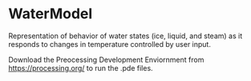 # WaterModel
Representation of behavior of water states (ice, liquid, and steam) as it responds to changes in temperature controlled by user input.

Download the Preocessing Development Enviornment from https://processing.org/ to run the .pde files.
